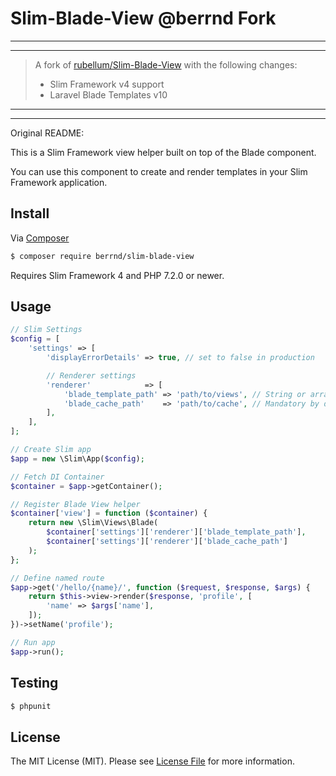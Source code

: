 # Slim-Blade-View @berrnd Fork

-----
-----
> A fork of [rubellum/Slim-Blade-View](https://github.com/rubellum/Slim-Blade-View) with the following changes:
> - Slim Framework v4 support
> - Laravel Blade Templates v10
-----
-----

Original README:

This is a Slim Framework view helper built on top of the Blade component.

You can use this component to create and render templates in your Slim Framework application.

## Install

Via [Composer](https://getcomposer.org/)

```bash
$ composer require berrnd/slim-blade-view
```

Requires Slim Framework 4 and PHP 7.2.0 or newer.

## Usage

```php
// Slim Settings
$config = [
    'settings' => [
        'displayErrorDetails' => true, // set to false in production

        // Renderer settings
        'renderer'            => [
            'blade_template_path' => 'path/to/views', // String or array of multiple paths
            'blade_cache_path'    => 'path/to/cache', // Mandatory by default, though could probably turn caching off for development
        ],
    ],
];

// Create Slim app
$app = new \Slim\App($config);

// Fetch DI Container
$container = $app->getContainer();

// Register Blade View helper
$container['view'] = function ($container) {
    return new \Slim\Views\Blade(
        $container['settings']['renderer']['blade_template_path'],
        $container['settings']['renderer']['blade_cache_path']
    );
};

// Define named route
$app->get('/hello/{name}/', function ($request, $response, $args) {
    return $this->view->render($response, 'profile', [
        'name' => $args['name'],
    ]);
})->setName('profile');

// Run app
$app->run();
```

## Testing

```bash
$ phpunit
```

## License

The MIT License (MIT). Please see [License File](LICENSE) for more information.
